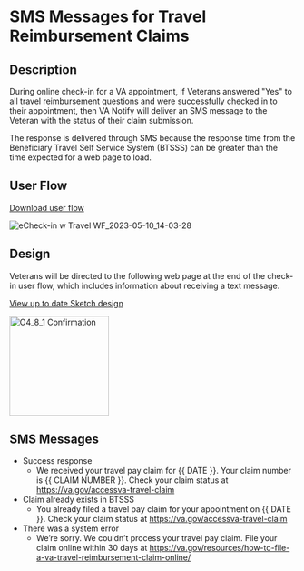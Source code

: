 # SMS Messages for Travel Reimbursement Claims

## Description 

During online check-in for a VA appointment, if Veterans answered "Yes" to all travel reimbursement questions and were successfully checked in to their appointment, then VA Notify will deliver an SMS message to the Veteran with the status of their claim submission. 

The response is delivered through SMS because the response time from the Beneficiary Travel Self Service System (BTSSS) can be greater than the time expected for a web page to load.  

## User Flow 

[Download user flow](https://github.com/department-of-veterans-affairs/va.gov-team/files/11442793/eCheck-in.w.Travel.WF_2023-05-10_14-11-04.pdf)

![eCheck-in w Travel WF_2023-05-10_14-03-28](https://github.com/department-of-veterans-affairs/va.gov-team/assets/101129355/2468c1e8-e4f3-4a64-8a9b-142f195811db)

## Design

Veterans will be directed to the following web page at the end of the check-in user flow, which includes information about receiving a text message. 

[View up to date Sketch design](https://www.sketch.com/s/c3e590f9-898d-4771-a3d4-9464ece91582/v/Z7xlPa/a/dglkPpm)

<img width="175" alt="O4_8_1 Confirmation" src="https://github.com/department-of-veterans-affairs/va.gov-team/assets/101129355/4d3ffb8f-544d-4ae9-9bad-9b56440aeac8">


## SMS Messages

- Success response
     - We received your travel pay claim for {{ DATE }}. Your claim number is {{ CLAIM NUMBER }}. Check your claim status at https://va.gov/accessva-travel-claim
- Claim already exists in BTSSS 
     - You already filed a travel pay claim for your appointment on {{ DATE }}. Check your claim status at https://va.gov/accessva-travel-claim 
- There was a system error  
     - We’re sorry. We couldn’t process your travel pay claim. File your claim online within 30 days at https://va.gov/resources/how-to-file-a-va-travel-reimbursement-claim-online/ 

